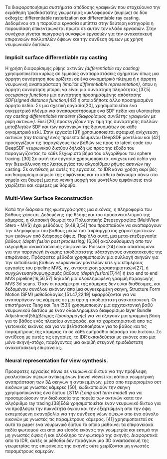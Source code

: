 
Τα διαφοροποιήσιμα συστήματα απόδοσης γραφικών που στοχεύουνσ την εκμάθηση τρισδιάστατης γεωμετρίας κυκλοφορούν (κυρίως) σε δύο εκδοχές: differentiable rasterization και differentiable ray casting. Δεδομένου οτι η παρούσια εργασία εμπίπτει στην δεύτερη κατηγορία η παρουσίαση επικεντρώνεται πρώτα σε αυτόν τον κλάδο εργασιών. Στην συνέχεια γίνεται περιγραφή συναφών εργασιών για την ανακατσκευή επιφανειών πολλαπλών όψεων και την σύνθεση όψεων με χρήση νευρωνικών δικτύων. 


### Implicit surface differentiable ray casting

Η χρήση διαφορίσιμης ρίψης ακτινών *(differentiable ray casting)* χρησιμοποιείται κυρίως σε έμμεσες αναπαραστάσεις σχήματων όπως μια άρρητη συνάρτηση που ορίζεται σε ένα ογκομετρικό πλέγμα ή η άρρητη νευρωνική αναπαράσταση *(implicit differentiable representation)*, όπου η άρρητη συνάρτηση μπορεί να είναι μια συνάρτηση πληρότητας [37,5] *occupancy functions* μια συνάρτηση προσημασμένης απόστασης *SDF(signed distance function)*[42] ή οποιαδήποτε άλλο προσημασμένο άρρητο πεδίο. Σε μια σχετική εργασία[20], χρησιμοποιείται ένα ογκεμετρικό πλέγμα για αναπαραστήσουμε ενα SDF πεδίο και υλοποιείται *ray casting differentiable renderer (διαφορίσιμος συνθέτης γραφικών με ρίψη ακτινων)*. Εκεί [20] προσεγγίζουν την τιμή της συνάρτησης πολλών μεταβλητών SDF και των κανονικών της διανυσμάτων σε κάθε ογκομετρικό κελί. Στην εργασία [31] χρησιμοποιείται σφαιρική ανίχνευση ακτινών *(ray tracing)* ενός προεκπαιδευμένου DeepSDF μοντέλου και [42] προσεγγίζουν τις παραγώγους των βαθών ως προς το latent code του DeepSDF νευρωνικού δικτύου δηλαδή ως προς της έξοδο του παραγωγίζοντας το κάθε ξεχωριστό βήμα του αλγορίθμου του sphere tracing. [30] Σε αυτή την εργασία χρησιμοποιείται ανιχνευτικό πεδίο για την διευκόλυνση της λειτουργίας του αλγορίθμου ρήψης ακτινών ray casting. Σε αντιθεση με αυτές τις εργασίες, το IDR κάνει χρήση ακρι´βές και διαφορίσιμο σημείο της επφάνειας και το κάθετο διάνυσμα πάνω στο σημείο και θεωρεί μια πιο γενική μορφή του μοντέλου εμφάνισεις ενώ χειρίζεται και καμερες με θόρυβο. 



### Multi-View Surface Reconstruction 

Κατά την διάρκεια της φωτογράφησης μια εικόνας, η πληροφορία του βάθους χάνεται. Δεδομένης της θέσης και του προσανατολισμού της κάμερας, η κλασσική θεωρία του Πολυοπτικής Στερεογραφίας (MultiView Stero - MVS) έχει μεθόδους [9,48,3,54] που προσπαθούν να αναπαράγουν την πληροφορία του βάθους μέσω του ταιρίαμγματος χαρακτηριστικών των εικόνων από διάφορες όψεις. Παρ'όλα αυτά, μια μετα-επεξεργασία βάθους *(depth fusion post processing)* [6,36] ακολουθούμενη απο τον αλγόριθμο ανακατασκευής επιφανειών Poisson [24] είναι απαιτούμενα για την παραγωγή έγκυρης τρισδιάστατης υδατογενους ανακατσκευής της επιφάνειας. Πρόσφατες μέθοδοι χρησιμοποιούν μια συλλογή σκηνών για την εκπαίδευση βαθιών νευρωνικών μοντέλων είτε για επιμέρους εργασίες του pipeline MVS, πχ. αντιστοίχιση χαρακτηριστικών[27], ή συγχώνευση/συμψηφισμός βαθους *(depth fusion)*[7,44] ή ένα end to end  MVS pipeline[16,56,57] δηλαδή μια ολοκληρωμένη γραμμή παραγωγής MVS 3d scans.  Όταν οι παράμετροι της κάμερας δεν ειναι διαθέσιμες, και δεδομένου συνόλου εικόνων απο μια συγκεκριμένη σκηνη, Structure Form Motion (SFM) μεθοδολογίες [51.47,22,19] εφαρμόζονται για να αναπαράγουν τις κάμερες σε μια αραιή τρισδιάστατη ανακατασκευή. Οι επιστήμονες Tang και Tan [53]] χρησιμοποιούν μια αρχιτεκτονική βαθύ νευρωνικού δικτύου με έναν ολοκληρωμένο διαφορίσιμο layer Bundle Adjustment[55]*(Δέσμης Προσαρμογής)* για να εξάγουν μια γραμμική βάση για το βάθος ενός πλαισίου αναφοράς, και τα χαρακτηριστικά απο τις γειτονικές εικόνες και για να βελτιστοποιήσουν για το βάθος και τις παραμέτρους της κάμερας το  σε κάθε εμπρόσθιο πέρασμα του δικτύου. Σε αντίθεση με αυτές τις εργασίες, το IDR εκπαιδεύεται με εικόνες απο μια μόνο σκηνή-στόχο, παράγοντας μια ακριβή στεγανή τρισδιάστατη ανακατασκευή επιφάνειας. 

### Neural representation for view synthesis. 
Προσφατες εργασίες πάνω σε νευρωνικά δίκτυα για την πρόβλεψη ρεαλιστικών όψεων αντικειμένων (novel views) και κάποια γεωμετρική αναπράσταση των 3Δ σκηνων ή αντικειμένων, μέσα απο περιορισμένο σετ εικόνων με γνωστες κάμερες [50], κωδικοποιούν την σκηνη χρησιμοποιώντας ένα δίκτυο LSTM *(Long sort term model)* για να προσομοιώσουν την διαδικασία της πορεία των ακτινών κατα τον αλγόριθμο ray tracing.[38]Eδώ χρησιμοποιείται έναν νευρωνικό δίκτυο για να προβλέψει την πυκνότητα όγκου και την εξαρτώμενη απο την όψη εκπεμπόμενη ακτινοβολία για την σύνθεση νέων όψεων απο ένα σύνολο εικονών με γνωστές τις παραμέτρους κάμερας. [41] χρησιμοποιεταί σε αυτό το paper ενα νευρωνικό δίκτυο το οποίο μαθαίνει τα επιφανειακά πεδία φωτισμού και απο μια είσοδο εικόνας την γεωμετρία και εκτιμά την μη γνωστές όψεις ή και ολόκληρο τον φωτισμό της σκηνής. Διαφορετικά απο το IDR, αυτές οι μέθοδοι δεν παράγουν μια 3D ανακτασκευή της γεωμετρίας της επιφάνειας της σκηνής ούτε χειρίζονται μη γνωστές παραμέτρους καμερών. 